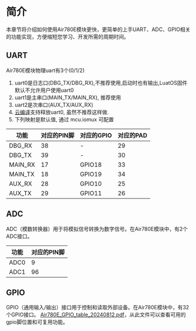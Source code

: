 # 简介

本章节将介绍如何使用Air780E模块更快，更简单的上手UART、ADC、GPIO相关的功能实现，方便缩短您学习、开发所需的周期时间。

## UART

Air780E模块物理uart有3个(0/1/2)

1. uart0是日志口(DBG_TX/DBG_RX),不推荐使用,启动时也有输出,LuatOS固件默认不允许用户使用uart0
2. uart1是主串口(MAIN_TX/MAIN_RX), 推荐使用
3. uart2是次串口(AUX_TX/AUX_RX)
4. [云编译](https://wiki.luatos.com/develop/compile/Cloud_compilation.html)支持释放uart0, 虽然不推荐这样做.
5. 下列映射是默认值, 通过 mcu.iomux 可配置

| 功能    | 对应的PIN脚 | 对应的GPIO | 对应的PAD |
| ------- | -------- | ---------- | --------- |
| DBG_RX  |    38    | -          | 29        |
| DBG_TX  |    39    | -          | 30        |
| MAIN_RX |    17    | GPIO18     | 33        |
| MAIN_TX |    18    | GPIO19     | 34        |
| AUX_RX  |    28    | GPIO10     | 25        |
| AUX_TX  |    29    | GPIO11     | 26        |

## ADC

ADC（模数转换器）用于将模拟信号转换为数字信号。在Air780E模块中，有2个ADC接口。

| 功能    | 对应的PIN脚 |
| ------- | --------  |
| ADC0    |    9      |
| ADC1    |    96     |

## GPIO

GPIO（通用输入/输出）接口用于控制和读取外部设备。在Air780E模块中，有32个GPIO接口。
[Air780E_GPIO_table_20240812.pdf](https://cdn.openluat-luatcommunity.openluat.com/attachment/20240813172012124_Air780E&Air780EG&Air780EX&Air700E_GPIO_table_20240812.pdf)，从此文件可以查看可用的gpio脚位置和可复用功能。

